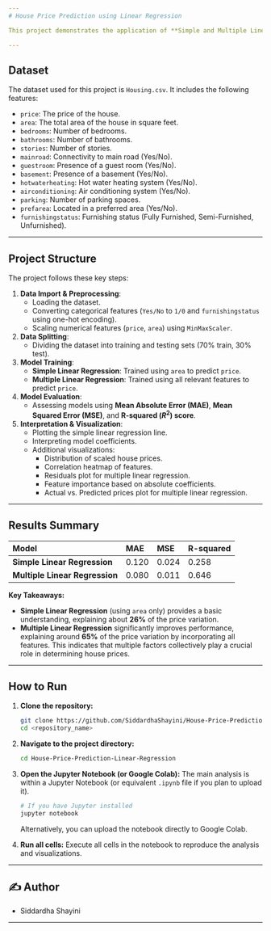 ```yaml
---
# House Price Prediction using Linear Regression

This project demonstrates the application of **Simple and Multiple Linear Regression** to predict house prices using a publicly available dataset. It covers data preprocessing, model training, evaluation, and interpretation of results.

---
```

## Dataset

The dataset used for this project is `Housing.csv`.
It includes the following features:
* `price`: The price of the house.
* `area`: The total area of the house in square feet.
* `bedrooms`: Number of bedrooms.
* `bathrooms`: Number of bathrooms.
* `stories`: Number of stories.
* `mainroad`: Connectivity to main road (Yes/No).
* `guestroom`: Presence of a guest room (Yes/No).
* `basement`: Presence of a basement (Yes/No).
* `hotwaterheating`: Hot water heating system (Yes/No).
* `airconditioning`: Air conditioning system (Yes/No).
* `parking`: Number of parking spaces.
* `prefarea`: Located in a preferred area (Yes/No).
* `furnishingstatus`: Furnishing status (Fully Furnished, Semi-Furnished, Unfurnished).

---
## Project Structure

The project follows these key steps:

1.  **Data Import & Preprocessing**:
    * Loading the dataset.
    * Converting categorical features (`Yes/No` to `1/0` and `furnishingstatus` using one-hot encoding).
    * Scaling numerical features (`price`, `area`) using `MinMaxScaler`.
2.  **Data Splitting**:
    * Dividing the dataset into training and testing sets (70% train, 30% test).
3.  **Model Training**:
    * **Simple Linear Regression**: Trained using `area` to predict `price`.
    * **Multiple Linear Regression**: Trained using all relevant features to predict `price`.
4.  **Model Evaluation**:
    * Assessing models using **Mean Absolute Error (MAE)**, **Mean Squared Error (MSE)**, and **R-squared ($R^2$) score**.
5.  **Interpretation & Visualization**:
    * Plotting the simple linear regression line.
    * Interpreting model coefficients.
    * Additional visualizations:
        * Distribution of scaled house prices.
        * Correlation heatmap of features.
        * Residuals plot for multiple linear regression.
        * Feature importance based on absolute coefficients.
        * Actual vs. Predicted prices plot for multiple linear regression.

---
## Results Summary

| Model                       | MAE   | MSE   | R-squared |
| :-------------------------- | :---- | :---- | :-------- |
| **Simple Linear Regression** | 0.120 | 0.024 | 0.258     |
| **Multiple Linear Regression** | 0.080 | 0.011 | 0.646     |

**Key Takeaways:**

* **Simple Linear Regression** (using `area` only) provides a basic understanding, explaining about **26%** of the price variation.
* **Multiple Linear Regression** significantly improves performance, explaining around **65%** of the price variation by incorporating all features. This indicates that multiple factors collectively play a crucial role in determining house prices.

---
## How to Run

1.  **Clone the repository:**
    ```bash
    git clone https://github.com/SiddardhaShayini/House-Price-Prediction-Linear-Regression.git
    cd <repository_name>
    ```
2.  **Navigate to the project directory:**
    ```bash
    cd House-Price-Prediction-Linear-Regression
    ```
3.  **Open the Jupyter Notebook (or Google Colab):**
    The main analysis is within a Jupyter Notebook (or equivalent `.ipynb` file if you plan to upload it).
    ```bash
    # If you have Jupyter installed
    jupyter notebook
    ```
    Alternatively, you can upload the notebook directly to Google Colab.

4.  **Run all cells:** Execute all cells in the notebook to reproduce the analysis and visualizations.

---
## ✍️ Author

- Siddardha Shayini

---
